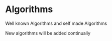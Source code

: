 # Algorithms
Well known Algorithms and self made Algorithms

New algorithms will be added continually
